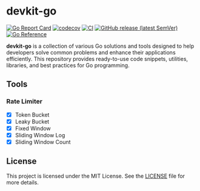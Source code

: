 # devkit-go

[![Go Report Card](https://goreportcard.com/badge/github.com/hedon954/devkit-go)](https://goreportcard.com/report/github.com/hedon954/devkit-go)
[![codecov](https://codecov.io/gh/hedon954/devkit-go/graph/badge.svg?token=RtwHYWTrso)](https://codecov.io/gh/hedon954/devkit-go)
[![CI](https://github.com/hedon954/devkit-go/workflows/build/badge.svg)](https://github.com/hedon954/devkit-go/actions)
[![GitHub release (latest SemVer)](https://img.shields.io/github/v/release/hedon954/devkit-go?sort=semver)](https://github.com/hedon954/devkit-go/releases)
[![Go Reference](https://pkg.go.dev/badge/github.com/hedon954/devkit-go.svg)](https://pkg.go.dev/github.com/hedon954/devkit-go)


**devkit-go** is a collection of various Go solutions and tools designed to help developers solve common problems and enhance their applications efficiently. This repository provides ready-to-use code snippets, utilities, libraries, and best practices for Go programming.

## Tools

### Rate Limiter

- [x] Token Bucket
- [x] Leaky Bucket
- [x] Fixed Window
- [x] Sliding Window Log
- [x] Sliding Window Count

## License

This project is licensed under the MIT License. See the [LICENSE](LICENSE) file for more details.

